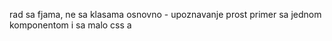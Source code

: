rad sa fjama, ne sa klasama osnovno - upoznavanje prost primer sa jednom komponentom i sa malo css a